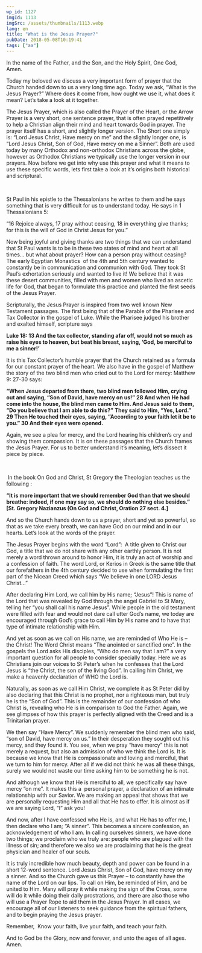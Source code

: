 ```yaml
---
wp_id: 1127
imgId: 1113
imgSrc: /assets/thumbnails/1113.webp
lang: en
title: "What is the Jesus Prayer?"
pubDate: 2018-05-08T10:19:41
tags: ["aa"]
---
```


<!-- page: 6 -->

<p>In the name of the Father, and the Son, and the Holy Spirit, One God, Amen. <span data-ccp-props="{&quot;201341983&quot;:0,&quot;335559739&quot;:160,&quot;335559740&quot;:259}"> </span></p>
<p>Today my beloved we discuss a very important form of prayer that the Church handed down to us a very long time ago. Today we ask, “What is the Jesus Prayer?” Where does it come from, how ought we use it, what does it mean? Let’s take a look at it together. <span data-ccp-props="{&quot;201341983&quot;:0,&quot;335559739&quot;:160,&quot;335559740&quot;:259}"> </span></p>
<p>The Jesus Prayer, which is also called the Prayer of the Heart, or the Arrow Prayer is a very short, one sentence prayer, that is often prayed repetitively to help a Christian align their mind and heart towards God in prayer. The prayer itself has a short, and slightly longer version. The Short one simply is: “Lord Jesus Christ, Have mercy on me” and the slightly longer one, is “Lord Jesus Christ, Son of God, Have mercy on me a Sinner”. Both are used today by many Orthodox and non-orthodox Christians across the globe, however as Orthodox Christians we typically use the longer version in our prayers. Now before we get into why use this prayer and what it means to use these specific words, lets first take a look at it’s origins both historical and scriptural. <span data-ccp-props="{&quot;201341983&quot;:0,&quot;335559739&quot;:160,&quot;335559740&quot;:259}"> </span></p>
<p><span data-ccp-props="{&quot;201341983&quot;:0,&quot;335559739&quot;:160,&quot;335559740&quot;:259}"> </span></p>
<p>St Paul in his epistle to the Thessalonians he writes to them and he says something that is very difficult for us to understand today. He says in 1 Thessalonians 5: <span data-ccp-props="{&quot;201341983&quot;:0,&quot;335559739&quot;:160,&quot;335559740&quot;:259}"> </span></p>
<p>“16 Rejoice always, 17 pray without ceasing, 18 in everything give thanks; for this is the will of God in Christ Jesus for you.”<span data-ccp-props="{&quot;201341983&quot;:0,&quot;335559739&quot;:160,&quot;335559740&quot;:259}"> </span></p>
<p>Now being joyful and giving thanks are two things that we can understand that St Paul wants is to be in these two states of mind and heart at all times… but what about prayer? How can a person pray without ceasing? The early Egyptian Monastics  of the 4<span data-fontsize="11">th</span> and 5<span data-fontsize="11">th</span> century wanted to constantly be in communication and communion with God. They took St Paul’s exhortation seriously and wanted to live it! We believe that it was these desert communities, filled with men and women who lived an ascetic life for God, that began to formulate this practice and planted the first seeds of the Jesus Prayer. <span data-ccp-props="{&quot;201341983&quot;:0,&quot;335559739&quot;:160,&quot;335559740&quot;:259}"> </span></p>
<p>Scripturally, the Jesus Prayer is inspired from two well known New Testament passages. The first being that of the Parable of the Pharisee and Tax Collector in the gospel of Luke. While the Pharisee judged his brother and exalted himself, scripture says <span data-ccp-props="{&quot;201341983&quot;:0,&quot;335559739&quot;:160,&quot;335559740&quot;:259}"> </span></p>
<p><b>Luke 18: 13 And the tax collector, standing afar off, would not so much as raise his eyes to heaven, but beat his breast, saying, ‘God, be merciful to me a sinner!’ </b><span data-ccp-props="{&quot;201341983&quot;:0,&quot;335559739&quot;:160,&quot;335559740&quot;:259}"> </span></p>
<p>It is this Tax Collector’s humble prayer that the Church retained as a formula for our constant prayer of the heart. We also have in the gospel of Matthew the story of the two blind men who cried out to the Lord for mercy: Matthew 9: 27-30 says:<b> </b><span data-ccp-props="{&quot;201341983&quot;:0,&quot;335559739&quot;:160,&quot;335559740&quot;:259}"> </span></p>
<p><b>“</b><b>When Jesus departed from there, two blind men followed Him, crying out and saying, “Son of David, have mercy on us!”</b> <b>28 And when He had come into the house, the blind men came to Him. And Jesus said to them, “Do you believe that I am able to do this?”</b> <b>They said to Him, “Yes, Lord.”</b> <b>29 Then He touched their eyes, saying, “According to your faith let it be to you.” 30 And their eyes were opened.</b><b> </b><span data-ccp-props="{&quot;201341983&quot;:0,&quot;335559739&quot;:160,&quot;335559740&quot;:259}"> </span></p>
<p>Again, we see a plea for mercy, and the Lord hearing his children’s cry and showing them compassion. It is on these passages that the Church frames the Jesus Prayer. For us to better understand it’s meaning, let’s dissect it piece by piece. <span data-ccp-props="{&quot;201341983&quot;:0,&quot;335559739&quot;:160,&quot;335559740&quot;:259}"> </span></p>
<p><span data-ccp-props="{&quot;201341983&quot;:0,&quot;335559739&quot;:160,&quot;335559740&quot;:259}"> </span></p>
<p><span data-ccp-props="{&quot;201341983&quot;:0,&quot;335559739&quot;:160,&quot;335559740&quot;:259}"> </span>In the book On God and Christ, St Gregory the Theologian teaches us the following : <span data-ccp-props="{&quot;201341983&quot;:0,&quot;335559739&quot;:160,&quot;335559740&quot;:259}"> </span></p>
<p><b>“It is more important that we should remember God than that we should breathe: indeed, if one may say so, we should do nothing else besides.&#8221;</b><b> [St. Gregory Nazianzus (On God and Christ, Oration 27 sect. 4.]</b><span data-ccp-props="{&quot;201341983&quot;:0,&quot;335559739&quot;:160,&quot;335559740&quot;:259}"> </span></p>
<p>And so the Church hands down to us a prayer, short and yet so powerful, so that as we take every breath, we can have God on our mind and in our hearts. Let’s look at the words of the prayer.<span data-ccp-props="{&quot;201341983&quot;:0,&quot;335559739&quot;:160,&quot;335559740&quot;:259}"> </span></p>
<p>The Jesus Prayer begins with the word “Lord”:  A title given to Christ our God, a title that we do not share with any other earthly person. It is not merely a word thrown around to honor Him, it is truly an act of worship and a confession of faith. The word Lord, or Kerios in Greek is the same title that our forefathers in the 4<span data-fontsize="11">th</span> century decided to use when formulating the first part of the Nicean Creed which says “We believe in one LORD Jesus Christ…” <span data-ccp-props="{&quot;201341983&quot;:0,&quot;335559739&quot;:160,&quot;335559740&quot;:259}"> </span></p>
<p>After declaring Him Lord, we call him by His name; “Jesus”! This is name of the Lord that was revealed by God through the angel Gabriel to St Mary, telling her “you shall call his name Jesus”. While people in the old testament were filled with fear and would not dare call utter God’s name, we today are encouraged through God’s grace to call Him by His name and to have that type of intimate relationship with Him. <span data-ccp-props="{&quot;201341983&quot;:0,&quot;335559739&quot;:160,&quot;335559740&quot;:259}"> </span></p>
<p>And yet as soon as we call on His name, we are reminded of Who He is – the Christ! The Word Christ means “The anointed or sanctified one”. In the gospels the Lord asks His disciples, “Who do men say that I am?” a very important question for all people to consider specially today. Here we as Christians join our voices to St Peter’s when he confesses that the Lord Jesus is “the Christ, the son of the living God”. In calling him Christ, we make a heavenly declaration of WHO the Lord is. <span data-ccp-props="{&quot;201341983&quot;:0,&quot;335559739&quot;:160,&quot;335559740&quot;:259}"> </span></p>
<p>Naturally, as soon as we call Him Christ, we complete it as St Peter did by also declaring that this Christ is no prophet, nor a righteous man, but truly he is the “Son of God”. This is the remainder of our confession of who Christ is, revealing who He is in comparison to God the Father. Again, we see glimpses of how this prayer is perfectly aligned with the Creed and is a Trinitarian prayer.  <span data-ccp-props="{&quot;201341983&quot;:0,&quot;335559739&quot;:160,&quot;335559740&quot;:259}"> </span></p>
<p>We then say “Have Mercy”. We suddenly remember the blind men who said, “son of David, have mercy on us.” In their desperation they sought out his mercy, and they found it. You see, when we pray “have mercy” this is not merely a request, but also an admission of who we think the Lord is. It is because we know that He is compassionate and loving and merciful, that we turn to him for mercy. After all if we did not think he was all these things, surely we would not waste our time asking him to be something he is not.  <span data-ccp-props="{&quot;201341983&quot;:0,&quot;335559739&quot;:160,&quot;335559740&quot;:259}"> </span></p>
<p>And although we know that He is merciful to all, we specifically say have mercy “on me”. It makes this a  personal prayer, a declaration of an intimate relationship with our Savior. We are making an appeal that shows that we are personally requesting Him and all that He has to offer. It is almost as if we are saying Lord, “I” ask you!<span data-ccp-props="{&quot;201341983&quot;:0,&quot;335559739&quot;:160,&quot;335559740&quot;:259}"> </span></p>
<p>And now, after I have confessed who He is, and what He has to offer me, I then declare who I am; “A sinner”. This becomes a sincere confession, an acknowledgement of who I am. In calling ourselves sinners, we have done two things; we proclaim who we truly are: people who are plagued with the illness of sin; and therefore we also we are proclaiming that he is the great physician and healer of our souls.  <span data-ccp-props="{&quot;201341983&quot;:0,&quot;335559739&quot;:160,&quot;335559740&quot;:259}"> </span></p>
<p>It is truly incredible how much beauty, depth and power can be found in a short 12-word sentence. Lord Jesus Christ, Son of God, have mercy on my a sinner. And so the Church gave us this Prayer – to constantly have the name of the Lord on our lips. To call on Him, be reminded of Him, and be united to Him. Many will pray it while making the sign of the Cross, some will do it while doing their daily prostrations, and there are also those who will use a Prayer Rope to aid them in the Jesus Prayer. In all cases, we encourage all of our listeners to seek guidance from the spiritual fathers, and to begin praying the Jesus prayer. <span data-ccp-props="{&quot;201341983&quot;:0,&quot;335559739&quot;:160,&quot;335559740&quot;:259}"> </span></p>
<p>Remember,  Know your faith, live your faith, and teach your faith. <span data-ccp-props="{&quot;201341983&quot;:0,&quot;335559739&quot;:160,&quot;335559740&quot;:259}"> </span></p>
<p>And to God be the Glory, now and forever, and unto the ages of all ages. Amen. <span data-ccp-props="{&quot;201341983&quot;:0,&quot;335559739&quot;:160,&quot;335559740&quot;:259}"> </span></p>
